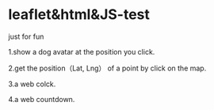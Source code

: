 # leaflet&html&JS-test
just for fun

1.show a dog avatar at the position you click.

2.get the position（Lat, Lng） of a point by click on the map.

3.a web colck.

4.a web countdown.

